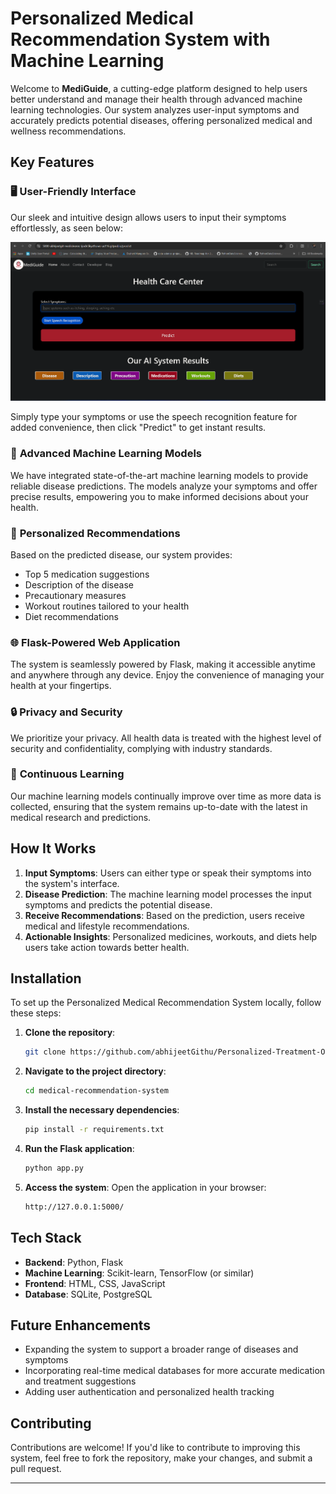 
# Personalized Medical Recommendation System with Machine Learning

Welcome to **MediGuide**, a cutting-edge platform designed to help users better understand and manage their health through advanced machine learning technologies. Our system analyzes user-input symptoms and accurately predicts potential diseases, offering personalized medical and wellness recommendations.

## Key Features

### 🖥️ **User-Friendly Interface**
Our sleek and intuitive design allows users to input their symptoms effortlessly, as seen below:

![MediGuide Interface](./Screenshot%202024-10-01%20123638.png)

Simply type your symptoms or use the speech recognition feature for added convenience, then click "Predict" to get instant results.

### 🤖 **Advanced Machine Learning Models**
We have integrated state-of-the-art machine learning models to provide reliable disease predictions. The models analyze your symptoms and offer precise results, empowering you to make informed decisions about your health.

### 💊 **Personalized Recommendations**
Based on the predicted disease, our system provides:
- Top 5 medication suggestions
- Description of the disease
- Precautionary measures
- Workout routines tailored to your health
- Diet recommendations

### 🌐 **Flask-Powered Web Application**
The system is seamlessly powered by Flask, making it accessible anytime and anywhere through any device. Enjoy the convenience of managing your health at your fingertips.

### 🔒 **Privacy and Security**
We prioritize your privacy. All health data is treated with the highest level of security and confidentiality, complying with industry standards.

### 🔄 **Continuous Learning**
Our machine learning models continually improve over time as more data is collected, ensuring that the system remains up-to-date with the latest in medical research and predictions.

## How It Works

1. **Input Symptoms**: Users can either type or speak their symptoms into the system's interface.
2. **Disease Prediction**: The machine learning model processes the input symptoms and predicts the potential disease.
3. **Receive Recommendations**: Based on the prediction, users receive medical and lifestyle recommendations.
4. **Actionable Insights**: Personalized medicines, workouts, and diets help users take action towards better health.

## Installation

To set up the Personalized Medical Recommendation System locally, follow these steps:

1. **Clone the repository**:
   ```bash
   git clone https://github.com/abhijeetGithu/Personalized-Treatment-Optimization-Emphasizes-the-tailored-approach-to-improving-patient-care.git
   ```

2. **Navigate to the project directory**:
   ```bash
   cd medical-recommendation-system
   ```

3. **Install the necessary dependencies**:
   ```bash
   pip install -r requirements.txt
   ```

4. **Run the Flask application**:
   ```bash
   python app.py
   ```

5. **Access the system**: 
   Open the application in your browser:
   ```bash
   http://127.0.0.1:5000/
   ```

## Tech Stack

- **Backend**: Python, Flask
- **Machine Learning**: Scikit-learn, TensorFlow (or similar)
- **Frontend**: HTML, CSS, JavaScript
- **Database**: SQLite, PostgreSQL

## Future Enhancements

- Expanding the system to support a broader range of diseases and symptoms
- Incorporating real-time medical databases for more accurate medication and treatment suggestions
- Adding user authentication and personalized health tracking

## Contributing

Contributions are welcome! If you'd like to contribute to improving this system, feel free to fork the repository, make your changes, and submit a pull request.

---


